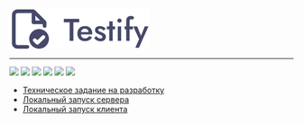 ![](/docs/img/logo.svg) 
___
![](https://img.shields.io/badge/Python-3.11-informational?style=flat-squar)
![](https://img.shields.io/badge/Django-4.1.7-green?style=flat-squar)
![](https://img.shields.io/badge/DRF-3.14-green?style=flat-squar)
![](https://img.shields.io/badge/PostgreSQL-15.1-lightgrey?style=flat-squar)
![](https://img.shields.io/badge/JavaScript-1.8.5-yellow?style=flat-squar)
![](https://img.shields.io/badge/React-18.1-blue?style=flat-squar)

- [Техническое задание на разработку](./docs/technical_requirements.md)
- [Локальный запуск сервера](./backend/README.md)
- [Локальный запуск клиента](./frontend/README.md)

